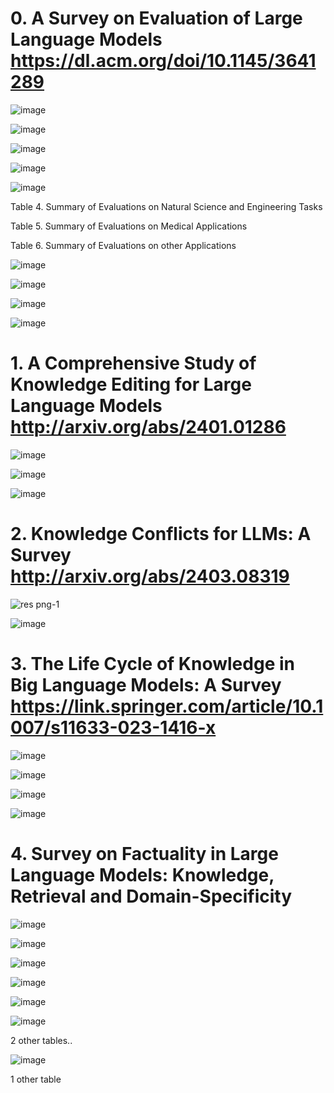 # 0. A Survey on Evaluation of Large Language Models https://dl.acm.org/doi/10.1145/3641289

![image](https://github.com/aaitguenissaid/Orange-internship/assets/45363061/1892c4c5-331d-4363-a489-0c3c4e469d68)

![image](https://github.com/aaitguenissaid/Orange-internship/assets/45363061/f6fd928d-32b5-410a-a010-77760b57bd75)

![image](https://github.com/aaitguenissaid/Orange-internship/assets/45363061/aad0311d-b526-4874-8fa6-a77f139eafc8)

![image](https://github.com/aaitguenissaid/Orange-internship/assets/45363061/321bd47c-9f01-430a-9345-40cd0bf62d23)

![image](https://github.com/aaitguenissaid/Orange-internship/assets/45363061/a433b4bf-b5c2-40bb-9308-0c120e3b0f82)

Table 4. Summary of Evaluations on Natural Science and Engineering Tasks

Table 5. Summary of Evaluations on Medical Applications

Table 6. Summary of Evaluations on other Applications

![image](https://github.com/aaitguenissaid/Orange-internship/assets/45363061/6bea18e9-28a8-47c8-bb10-455d253c46d3)

![image](https://github.com/aaitguenissaid/Orange-internship/assets/45363061/3053bb71-6e26-4fd1-b665-165530cb21ea)

![image](https://github.com/aaitguenissaid/Orange-internship/assets/45363061/587b82ee-b195-48eb-bdc8-d737b106c10e)

![image](https://github.com/aaitguenissaid/Orange-internship/assets/45363061/ae5d45fe-bfe7-4902-ada0-9684cae0c022)


# 1. A Comprehensive Study of Knowledge Editing for Large Language Models http://arxiv.org/abs/2401.01286

![image](https://github.com/aaitguenissaid/Orange-internship/assets/45363061/02a06965-8cef-4e29-a717-fe76b431e63a)

![image](https://github.com/aaitguenissaid/Orange-internship/assets/45363061/0f7f33e9-c5fc-4af5-9dc4-3097380afce2)

![image](https://github.com/aaitguenissaid/Orange-internship/assets/45363061/34d9314c-353b-49b5-8f2d-5d13b309acb7)


# 2. Knowledge Conflicts for LLMs: A Survey http://arxiv.org/abs/2403.08319

![res png-1](https://github.com/aaitguenissaid/Orange-internship/assets/45363061/34b81add-7d7e-43a3-8885-212fcf1ae160)

![image](https://github.com/aaitguenissaid/Orange-internship/assets/45363061/481825bd-3753-4941-ada2-f59ef7a8c9aa)


# 3. The Life Cycle of Knowledge in Big Language Models: A Survey https://link.springer.com/article/10.1007/s11633-023-1416-x 

![image](https://github.com/aaitguenissaid/Orange-internship/assets/45363061/c290b620-5d98-49d0-97f5-34bf118e11a9)

![image](https://github.com/aaitguenissaid/Orange-internship/assets/45363061/e3232944-2c6b-4fb0-b5ca-3f49aa8f9c31)

![image](https://github.com/aaitguenissaid/Orange-internship/assets/45363061/d336eff1-b604-4fd1-8bbc-5d6aba0b7645)

![image](https://github.com/aaitguenissaid/Orange-internship/assets/45363061/876d362d-0fa4-405d-ad73-9f9acfde1b94)

# 4. Survey on Factuality in Large Language Models: Knowledge, Retrieval and Domain-Specificity 

![image](https://github.com/aaitguenissaid/Orange-internship/assets/45363061/580f40ce-f920-42ee-aa4b-6a2c0afebc20)

![image](https://github.com/aaitguenissaid/Orange-internship/assets/45363061/5279f3d9-07c0-4828-bf00-ad031b714df8)

![image](https://github.com/aaitguenissaid/Orange-internship/assets/45363061/6a59b256-24e9-475f-8f6a-031660365275)

![image](https://github.com/aaitguenissaid/Orange-internship/assets/45363061/69ef3fec-ff61-468c-8c33-16cb0356836d)

![image](https://github.com/aaitguenissaid/Orange-internship/assets/45363061/a96e7852-649c-4225-aef9-6d0bbe34a7a6)

![image](https://github.com/aaitguenissaid/Orange-internship/assets/45363061/5f7d23e3-2497-4b85-9daf-ea181d3ca6f4)

2 other tables..

![image](https://github.com/aaitguenissaid/Orange-internship/assets/45363061/bf5a6efc-7460-44c2-b60a-4191949620ea)

1 other table
